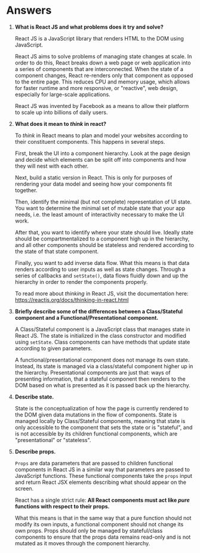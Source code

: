# Answers

1.  **What is React JS and what problems does it try and solve?**

    React JS is a JavaScript library that renders HTML to the DOM using JavaScript. 

    React JS aims to solve problems of managing state changes at scale. In order to do this, React breaks down a web page or web application into a series of components that are interconnected. When the state of a component changes, React re-renders only that component as opposed to the entire page. This reduces CPU and memory usage, which allows for faster runtime and more responsive, or "reactive", web design, especially for large-scale applications.

    React JS was invented by Facebook as a means to allow their platform to scale up into billions of daily users.

2.  **What does it mean to _think_ in react?**

    To _think_ in React means to plan and model your websites according to their constituent components. This happens in several steps.

    First, break the UI into a component hierarchy. Look at the page design and decide which elements can be split off into components and how they will nest with each other.

    Next, build a static version in React. This is only for purposes of rendering your data model and seeing how your components fit together.

    Then, identify the minimal (but not complete) representation of UI state. You want to determine the minimal set of mutable state that your app needs, i.e. the least amount of interactivity necessary to make the UI work.

    After that, you want to identify where your state should live. Ideally state should be compartmentalized to a component high up in the hierarchy, and all other components should be stateless and rendered according to the state of that state component.

    Finally, you want to add inverse data flow. What this means is that data renders according to user inputs as well as state changes. Through a series of callbacks and `setState()`, data flows fluidly down and up the hierarchy in order to render the components properly.

    To read more about _thinking_ in React JS, visit the documentation here: https://reactjs.org/docs/thinking-in-react.html

3.  **Briefly describe some of the differences between a Class/Stateful component and a Functional/Presentational component.**

    A Class/Stateful component is a JavaScript class that manages state in React JS. The state is initialized in the class constructor and modified using `setState`. Class components can have methods that update state according to given parameters.

    A functional/presentational component does not manage its own state. Instead, its state is managed via a class/stateful component higher up in the hierarchy. Presentational components are just that: ways of presenting information, that a stateful component then renders to the DOM based on what is presented as it is passed back up the hierarchy.

4.  **Describe state.**

    State is the conceptualization of how the page is currently rendered to the DOM given data mutations in the flow of components. State is managed locally by Class/Stateful components, meaning that state is only accessible to the component that sets the state or is "stateful", and is not accessible by its children functional components, which are "presentational" or "stateless".

5.  **Describe props.**

    `Props` are data parameters that are passed to children functional components in React JS in a similar way that parameters are passed to JavaScript functions. These functional components take the `props` input and return React JSX elements describing what should appear on the screen.

    React has a single strict rule: **All React components must act like _pure_ functions with respect to their props.**

    What this means is that in the same way that a pure function should not modify its own inputs, a functional component should not change its own props. Props should only be managed by stateful/class components to ensure that the props data remains read-only and is not mutated as it moves through the component hierarchy.
